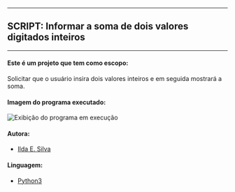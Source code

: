---------------------------------------------------------------
## SCRIPT: Informar a soma de dois valores digitados inteiros
---------------------------------------------------------------

#### Este é um projeto que tem como escopo:

Solicitar que o usuário insira dois valores inteiros e em seguida mostrará a soma.

#### Imagem do programa executado:

![Exibição do programa em execução](https://raw.githubusercontent.com/ildaemanoely/Projects-Python/master/Desafio%2003/desafio03.png)

#### Autora:
- [Ilda E. Silva](https://www.linkedin.com/in/ilda-silva-neta/)

#### Linguagem:
- [Python3](https://www.python.org/)

